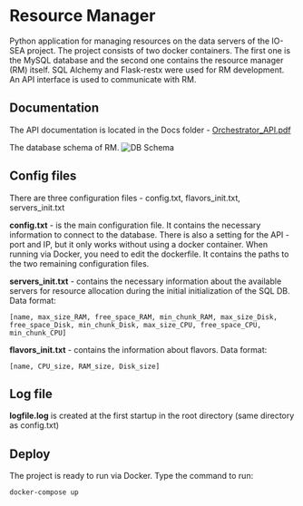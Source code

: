 # Resource Manager

Python application for managing resources on the data servers of the IO-SEA project. The project consists of two docker containers. The first one is the MySQL database and the second one contains the resource manager (RM) itself. SQL Alchemy and Flask-restx were used for RM development. An API interface is used to communicate with RM.

## Documentation

The API documentation is located in the Docs folder - [Orchestrator_API.pdf](https://code.it4i.cz/io-sea/resource-manager/-/blob/main/Docs/Orchestrator_API.pdf?ref_type=heads)

The database schema of RM.
![DB Schema](https://code.it4i.cz/io-sea/resource-manager/-/raw/main/Docs/RM_DB_Tables.png?ref_type=heads)

## Config files

There are three configuration files - config.txt, flavors_init.txt, servers_init.txt

**config.txt** - is the main configuration file. It contains the necessary information to connect to the database. There is also a setting for the API - port and IP, but it only works without using a docker container. When running via Docker, you need to edit the dockerfile. It contains the paths to the two remaining configuration files.

**servers_init.txt** - contains the necessary information about the available servers for resource allocation during the initial initialization of the SQL DB.
Data format:
```
[name, max_size_RAM, free_space_RAM, min_chunk_RAM, max_size_Disk, free_space_Disk, min_chunk_Disk, max_size_CPU, free_space_CPU, min_chunk_CPU]
```

**flavors_init.txt** - contains the information about flavors.
Data format:
```
[name, CPU_size, RAM_size, Disk_size]
```

## Log file

**logfile.log** is created at the first startup in the root directory (same directory as config.txt)

## Deploy

The project is ready to run via Docker. Type the command to run:
```
docker-compose up
```